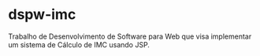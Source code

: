 # dspw-imc

Trabalho de Desenvolvimento de Software para Web que visa implementar um sistema de Cálculo de IMC usando JSP.
